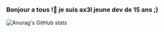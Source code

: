 ### Bonjour a tous !👋 je suis ax3l jeune dev de 15 ans ;)

![Anurag's GitHub stats](https://github-readme-stats.vercel.app/api?username=AX3L25&show_icons=true&theme=synthwave)


